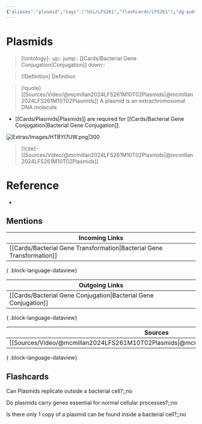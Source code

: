 ```yaml
---
{"aliases":"plasmid","tags":["Uni/LFS261","flashcards/LFS261"],"dg-publish":true,"permalink":"/cards/plasmids/","dgPassFrontmatter":true}
---
```


# Plasmids

> [!ontology]-
> up:: 
> jump:: [[Cards/Bacterial Gene Conjugation\|Conjugation]]
> down:: 

> [!Definition] Definition

> [!quote] [[Sources/Video/@mcmillan2024LFS261M10T02Plasmids\|@mcmillan2024LFS261M10T02Plasmids]]
> A plasmid is an extrachromosomal DNA molecule

- [[Cards/Plasmids\|Plasmids]] are required for [[Cards/Bacterial Gene Conjugation\|Bacterial Gene Conjugation]].

![Extras/Images/HTBYI7UW.png|300](/img/user/Extras/Images/HTBYI7UW.png)

> [!cite]-
> [[Sources/Video/@mcmillan2024LFS261M10T02Plasmids\|@mcmillan2024LFS261M10T02Plasmids]]

# Reference

- 

## Mentions

| Incoming Links                                                            |
| ------------------------------------------------------------------------- |
| [[Cards/Bacterial Gene Transformation\|Bacterial Gene Transformation]] |

{ .block-language-dataview}

| Outgoing Links                                                      |
| ------------------------------------------------------------------- |
| [[Cards/Bacterial Gene Conjugation\|Bacterial Gene Conjugation]] |

{ .block-language-dataview}

| Sources                                                                                   |
| ----------------------------------------------------------------------------------------- |
| [[Sources/Video/@mcmillan2024LFS261M10T02Plasmids\|@mcmillan2024LFS261M10T02Plasmids]] |

{ .block-language-dataview}

## Flashcards

Can Plasmids replicate outside a bacterial cell?;;no
<!--SR:!2024-05-18,3,250-->

Do plasmids carry genes essential for normal cellular processes?;;no
<!--SR:!2024-05-18,3,250-->

Is there only 1 copy of a plasmid can be found inside a bacterial cell?;;no
<!--SR:!2024-06-27,7,250-->
